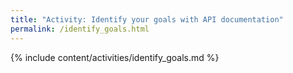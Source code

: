 ```yaml
---
title: "Activity: Identify your goals with API documentation"
permalink: /identify_goals.html
---
```


{% include content/activities/identify_goals.md %}
